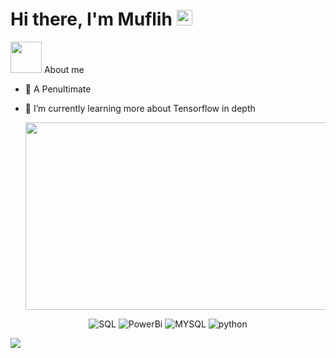 <h1>Hi there, I'm Muflih <img src="https://media.giphy.com/media/hvRJCLFzcasrR4ia7z/giphy.gif" width="25px"></h1> 

 <picture><img src = "https://github.com/7oSkaaa/7oSkaaa/blob/main/Images/about_me.gif?raw=true" width = 50px></picture> About me

- 🔭 A Penultimate 
- 🌱 I’m currently learning more about Tensorflow in depth
     
     <p align="center">
  <img width="500" height="300" src="https://user-images.githubusercontent.com/55251741/126354943-9191dd62-9fd9-45c9-b5a4-a90ed3d9f602.gif">
</p>

     
 


<!DOCTYPE html>
<html lang="en">

<head>
    <meta charset="UTF-8">
    <meta name="viewport" content="Python, initial-scale=1.0">
    <!--     <title>README</title> -->
</head>

<body>
    <div align="center">
    </div>
    <div align ="center">
        <p>
        <img src="https://img.shields.io/badge/SQL-0078D6?style=for-the-badge&logo=windows&logoColor=white" alt="SQL">
        <img src="https://img.shields.io/badge/PowerBi-E95420?style=for-the-badge&logo=ubuntu&logoColor=white" alt="PowerBi">
        <!-- </p>
        <p> -->
        <img src="https://img.shields.io/badge/MYSQL-0078D6?style=for-the-badge&logo=windows&logoColor=white" alt="MYSQL">
        <img src="https://img.shields.io/badge/python-0078d4?style=for-the-badge&logo=windows-11&logoColor=white" alt="python">
        </p>
    </div>



<img src="https://user-images.githubusercontent.com/73097560/115834477-dbab4500-a447-11eb-908a-139a6edaec5c.gif">
